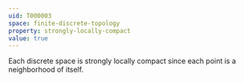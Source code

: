 ```yaml
---
uid: T000003
space: finite-discrete-topology
property: strongly-locally-compact
value: true
---
```

Each discrete space is strongly locally compact since each point is a neighborhood of itself.

